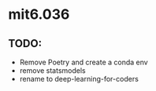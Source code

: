# mit6.036



## TODO:
  - Remove Poetry and create a conda env
  - remove statsmodels
  - rename to deep-learning-for-coders

